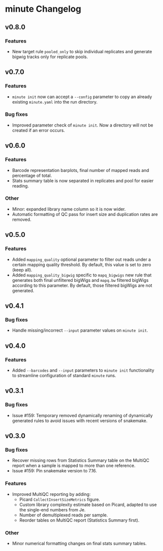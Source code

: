 # minute Changelog

## v0.8.0

### Features

* New target rule `pooled_only` to skip individual replicates and generate 
bigwig tracks only for replicate pools.

## v0.7.0

### Features

* `minute init` now can accept a `--config` parameter to copy an already
existing `minute.yaml` into the run directory.

### Bug fixes

* Improved parameter check of `minute init`. Now a directory will not be created
if an error occurs.

## v0.6.0

### Features

* Barcode representation barplots, final number of mapped reads and percentage
of total.
* Stats summary table is now separated in replicates and pool for easier reading.

### Other
* Minor: expanded library name column so it is now wider.
* Automatic formatting of QC pass for insert size and duplication rates are 
removed.

## v0.5.0

### Features

* Added `mapping_quality` optional parameter to filter out reads under a certain
mapping quality threshold. By default, this value is set to zero (keep all).
* Added `mapping_quality_bigwig` specific to `mapq_bigwigs` new rule that
generates both final unfiltered bigWigs and `mapq.bw` filtered bigWigs according
to this parameter. By default, those filtered bigWigs are not generated.

## v0.4.1

### Bug fixes

* Handle missing/incorrect `--input` parameter values on `minute init`.

## v0.4.0

### Features

* Added `--barcodes` and `--input` parameters to `minute init` functionality to
streamline configuration of standard `minute` runs.

## v0.3.1

### Bug fixes

* Issue #159: Temporary removed dynamically renaming of dynamically generated
rules to avoid issues with recent versions of snakemake.

## v0.3.0

### Bug fixes

* Recover missing rows from Statistics Summary table on the MultiQC report when
a sample is mapped to more than one reference.
* Issue #159: Pin snakemake version to 7.16. 

### Features

* Improved MultiQC reporting by adding:
	- Picard `CollectInsertSizeMetrics` figure.
	- Custom library complexity estimate based on Picard, adapted to use the
	single-end numbers from Je.
	- Number of demultiplexed reads per sample.
	- Reorder tables on MultiQC report (Statistics Summary first).

### Other

* Minor numerical formatting changes on final stats summary tables.
